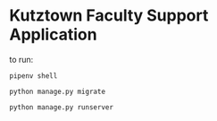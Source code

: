 # Kutztown Faculty Support Application

to run: 

`pipenv shell`

`python manage.py migrate`

`python manage.py runserver`

